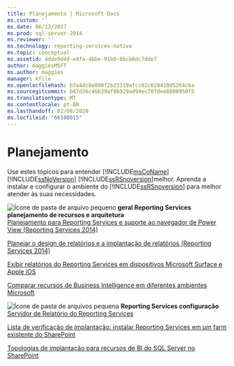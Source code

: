 ```yaml
---
title: Planejamento | Microsoft Docs
ms.custom: ''
ms.date: 06/13/2017
ms.prod: sql-server-2014
ms.reviewer: ''
ms.technology: reporting-services-native
ms.topic: conceptual
ms.assetid: 4dde9d4d-e4fa-4bbe-91b0-0bcb0dc7dde7
author: maggiesMSFT
ms.author: maggies
manager: kfile
ms.openlocfilehash: b3a4dc8e890f2b23319afcc02c628410d5264c6a
ms.sourcegitcommit: b87d36c46b39af8b929ad94ec707dee8800950f5
ms.translationtype: MT
ms.contentlocale: pt-BR
ms.lasthandoff: 02/08/2020
ms.locfileid: "66108015"
---
```

# <a name="planning"></a>Planejamento
  Use estes tópicos para entender [!INCLUDE[msCoName](../includes/msconame-md.md)] [!INCLUDE[ssNoVersion](../includes/ssnoversion-md.md)] [!INCLUDE[ssRSnoversion](../includes/ssrsnoversion-md.md)]melhor. Aprenda a instalar e configurar o ambiente do [!INCLUDE[ssRSnoversion](../includes/ssrsnoversion-md.md)] para melhor atender às suas necessidades.  
  
 ![Ícone de pasta de arquivo pequeno](../../2014/integration-services/media/filefolder-small.gif "Ícone de pasta de arquivos pequeno") **geral Reporting Services planejamento de recursos e arquitetura**  
 [Planejamento para Reporting Services e suporte ao navegador de Power View &#40;Reporting Services 2014&#41;](../../2014/reporting-services/browser-support-for-reporting-services-and-power-view.md)  
  
 [Planejar o design de relatórios e a implantação de relatórios &#40;Reporting Services 2014&#41;](plan-for-report-design-and-report-deployment-reporting-services.md)  
  
 [Exibir relatórios do Reporting Services em dispositivos Microsoft Surface e Apple iOS](../../2014/reporting-services/view-reporting-services-reports-surface-ios-devices.md)  
  
 [Comparar recursos de Business Intelligence em diferentes ambientes Microsoft](../../2014/reporting-services/compare-business-intelligence-capabilities-in-different-microsoft-environments.md)  
  
 ![Ícone de pasta de arquivos pequena](../../2014/integration-services/media/filefolder-small.gif "Ícone de pasta de arquivos pequeno") **Reporting Services configuração**  
 [Servidor de Relatório do Reporting Services](../../2014/reporting-services/reporting-services-report-server.md)  
  
 [Lista de verificação de implantação: instalar Reporting Services em um farm existente do SharePoint](../../2014/sql-server/install/deployment-checklist-install-reporting-services-existing-sharepoint-farm.md)  
  
 [Topologias de implantação para recursos de BI do SQL Server no SharePoint](../sql-server/install/deployment-topologies-for-sql-server-bi-features-in-sharepoint.md)    
  
  
